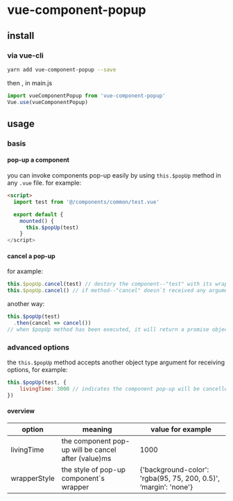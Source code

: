 # vue-component-popup

## install
### via vue-cli
``` bash
yarn add vue-component-popup --save
```
then , in main.js
``` javascript
import vueComponentPopup from 'vue-component-popup'
Vue.use(vueComponentPopup)
```
## usage
### basis
#### pop-up a component
you can invoke components pop-up easily by using ``` this.$popUp ```  method in any ``` .vue ``` file. for example: 
``` html
<script>
  import test from '@/components/common/test.vue'

  export default {
    mounted() {
      this.$popUp(test)
    }
</script>
```
#### cancel a pop-up
for axample:
``` javascript
this.$popUp.cancel(test) // destory the component--"test" with its wrapper.
this.$popUp.cancel() // if method--"cancel" doesn`t received any argument, it will destory the lastest popped component.
```
another way:
``` javascript
this.$popUp(test)
  .then(cancel => cancel())
// when $popUp method has been executed, it will return a promise object, and a cancel function will be passed to its callback function. This cancel function is same as this.$popUp.cancel .
```

### advanced options
the ``` this.$popUp ``` method accepts another object type argument for receiving options,
for example:
``` javascript
this.$popUp(test, {
	livingTime: 3000 // indicates the component pop-up will be cancelled after 3000ms.
})
```
#### overview
| option    |  meaning | value for example |
| --------- | -------- | -------- |
| livingTime  | the component pop-up will be cancel after (value)ms | 1000 |
| wrapperStyle | the style of pop-up component`s wrapper| {'background-color': 'rgba(95, 75, 200, 0.5)', ‘margin’: 'none'} |
